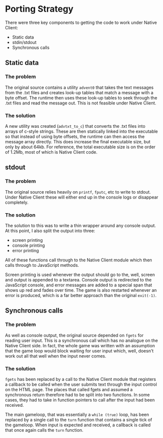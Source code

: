# Porting Strategy #

There were three key components to getting the code to work under Native Client:
  * Static data
  * stdin/stdout
  * Synchronous calls

## Static data ##
### The problem ###
The original source contains a utility `advent0` that takes the text messages from the .txt files and creates look-up tables that match a message with a byte offset. The runtime then uses these look-up tables to seek through the .txt files and read the message out. This is not feasible under Native Client.

### The solution ###
A new utility was created (`advtxt_to_c`) that converts the .txt files into arrays of c-style strings. These are then statically linked into the executable so that instead of using byte offsets, the runtime can then access the message array directly. This does increase the final executable size, but only by about 64kb. For reference, the total executable size is on the order of 1.2Mb, most of which is Native Client code.

## stdout ##
### The problem ###
The original source relies heavily on `printf`, `fputc`, etc to write to  stdout. Under Native Client these will either end up in the console logs or disappear completely.

### The solution ###
The solution to this was to write a thin wrapper around any console output. At this point, I also split the output into three:
  * screen printing
  * console printing
  * error printing

All of these functions call through to the Native Client module which then calls through to JavaScript methods.

Screen printing is used whenever the output should go to the, well, screen and output is appended to a textarea. Console output is redirected to the JavaScript console, and error messages are added to a special span that shows up red and fades over time. The game is also restarted whenever an error is produced, which is a far better approach than the original `exit(-1)`.

## Synchronous calls ##
### The problem ###
As well as console output, the original source depended on `fgets` for reading user input. This is a synchronous call which has no analogue on the Native Client side. In fact, the whole game was written with an assumption that the game loop would block waiting for user input which, well, doesn't work out all that well when the input never comes.

### The solution ###
`fgets` has been replaced by a call to the Native Client module that registers a callback to be called when the user submits text through the input control on the HTML page. The places that called fgets and assumed a synchronous return therefore had to be split into two functions. In some cases, they had to take in function pointers to call after the input had been received.

The main gameloop, that was essentially a `while (true)` loop, has been replaced by a single call to the `turn` function that contains a single tick of the gameloop. When input is expected and received, a callback is called that once again calls the `turn` function.